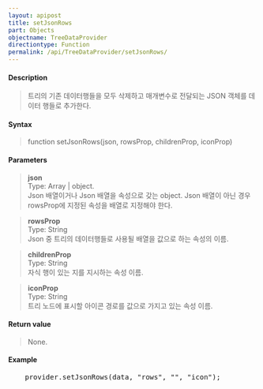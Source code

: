 ```yaml
---
layout: apipost
title: setJsonRows
part: Objects
objectname: TreeDataProvider
directiontype: Function
permalink: /api/TreeDataProvider/setJsonRows/
---
```



#### Description

> 트리의 기존 데이터행들을 모두 삭제하고 매개변수로 전달되는 JSON 객체를 데이터 행들로 추가한다.  

#### Syntax

> function setJsonRows(json, rowsProp, childrenProp, iconProp)  

#### Parameters

> **json**  
> Type: Array \| object.  
> Json 배열이거나 Json 배열을 속성으로 갖는 object. Json 배열이 아닌 경우 rowsProp에 지정된 속성을 배열로 지정해야 한다.  

> **rowsProp**  
> Type: String  
> Json 중 트리의 데이터행들로 사용될 배열을 값으로 하는 속성의 이름.  

> **childrenProp**   
> Type: String  
> 자식 행이 있는 지를 지시하는 속성 이름.   

> **iconProp**   
> Type: String   
> 트리 노드에 표시할 아이콘 경로를 값으로 가지고 있는 속성 이름.   

#### Return value

> None.   

#### Example

<pre class="prettyprint">
    provider.setJsonRows(data, "rows", "", "icon");
</pre>

